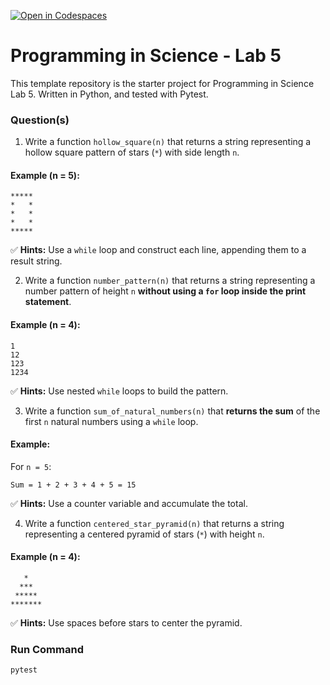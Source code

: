 [![Open in Codespaces](https://classroom.github.com/assets/launch-codespace-2972f46106e565e64193e422d61a12cf1da4916b45550586e14ef0a7c637dd04.svg)](https://classroom.github.com/open-in-codespaces?assignment_repo_id=20729801)
# Programming in Science - Lab 5

This template repository is the starter project for Programming in Science Lab 5. Written in Python, and tested with Pytest.

### Question(s) 

1. Write a function `hollow_square(n)` that returns a string representing a hollow square pattern of stars (`*`) with side length `n`.

#### Example (n = 5):
```
*****
*   *
*   *
*   *
*****
```
✅ **Hints:** Use a `while` loop and construct each line, appending them to a result string.

2. Write a function `number_pattern(n)` that returns a string representing a number pattern of height `n` **without using a `for` loop inside the print statement**.

#### Example (n = 4):
```
1
12
123
1234
```
✅ **Hints:** Use nested `while` loops to build the pattern.

3. Write a function `sum_of_natural_numbers(n)` that **returns the sum** of the first `n` natural numbers using a `while` loop.

#### Example:
For `n = 5`:
```
Sum = 1 + 2 + 3 + 4 + 5 = 15
```
✅ **Hints:** Use a counter variable and accumulate the total.

4. Write a function `centered_star_pyramid(n)` that returns a string representing a centered pyramid of stars (`*`) with height `n`.

#### Example (n = 4):
```
   *
  ***
 *****
*******
```
✅ **Hints:** Use spaces before stars to center the pyramid.

### Run Command

`pytest`